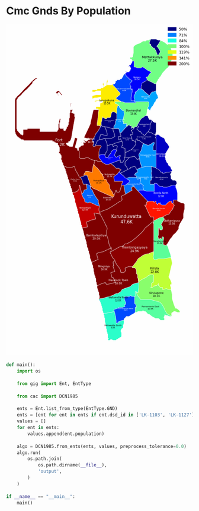# Cmc Gnds By Population

<p  align="center">
    <img src="https://raw.githubusercontent.com/nuuuwan/continuous_area_cartograms/main/examples/cmc_gnds_by_population/output/animated.gif" alt="alt" />
</p>

```python
def main():
    import os

    from gig import Ent, EntType

    from cac import DCN1985

    ents = Ent.list_from_type(EntType.GND)
    ents = [ent for ent in ents if ent.dsd_id in ['LK-1103', 'LK-1127']]
    values = []
    for ent in ents:
        values.append(ent.population)

    algo = DCN1985.from_ents(ents, values, preprocess_tolerance=0.0)
    algo.run(
        os.path.join(
            os.path.dirname(__file__),
            'output',
        )
    )

if __name__ == "__main__":
    main()

```
